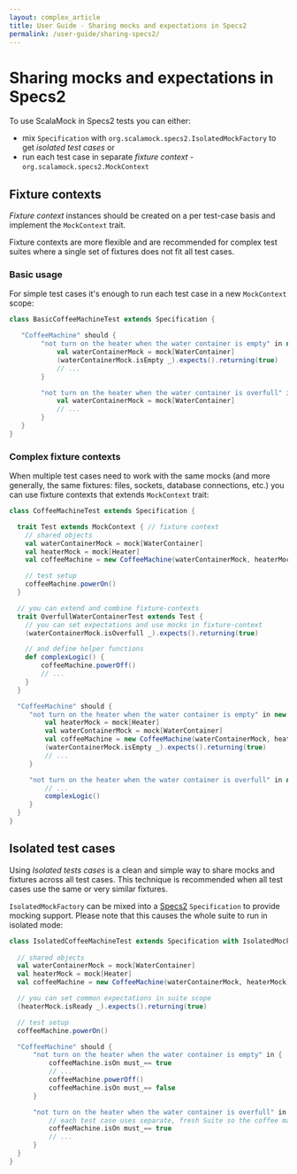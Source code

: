 ```yaml
---
layout: complex_article
title: User Guide - Sharing mocks and expectations in Specs2
permalink: /user-guide/sharing-specs2/
---
```


# Sharing mocks and expectations in Specs2

To use ScalaMock in Specs2 tests you can either:

* mix `Specification` with `org.scalamock.specs2.IsolatedMockFactory` to get *isolated test cases* or
* run each test case in separate *fixture context* - `org.scalamock.specs2.MockContext`

## Fixture contexts

*Fixture context* instances should be created on a per test-case basis and implement the `MockContext` trait.

Fixture contexts are more flexible and are recommended for complex test suites where a single set of fixtures does not fit all test cases.

### Basic usage 

For simple test cases it's enough to run each test case in a new `MockContext` scope:

```scala
class BasicCoffeeMachineTest extends Specification {

   "CoffeeMachine" should {
        "not turn on the heater when the water container is empty" in new MockContext {
            val waterContainerMock = mock[WaterContainer]
            (waterContainerMock.isEmpty _).expects().returning(true)
            // ...
        }

        "not turn on the heater when the water container is overfull" in new MockContext {
            val waterContainerMock = mock[WaterContainer]
            // ...
        }
   }
}
```

### Complex fixture contexts

When multiple test cases need to work with the same mocks (and more generally, the same fixtures: files, sockets, database connections, etc.) you can use fixture contexts that extends `MockContext` trait:

```scala
class CoffeeMachineTest extends Specification {

  trait Test extends MockContext { // fixture context
    // shared objects
    val waterContainerMock = mock[WaterContainer]
    val heaterMock = mock[Heater]
    val coffeeMachine = new CoffeeMachine(waterContainerMock, heaterMock)

    // test setup
    coffeeMachine.powerOn()
  }

  // you can extend and combine fixture-contexts
  trait OverfullWaterContainerTest extends Test {
    // you can set expectations and use mocks in fixture-context
    (waterContainerMock.isOverfull _).expects().returning(true)

    // and define helper functions
    def complexLogic() {
        coffeeMachine.powerOff()
        // ...
    }
  }

  "CoffeeMachine" should {
     "not turn on the heater when the water container is empty" in new MockContext {
         val heaterMock = mock[Heater]
         val waterContainerMock = mock[WaterContainer]
         val coffeeMachine = new CoffeeMachine(waterContainerMock, heaterMock)
         (waterContainerMock.isEmpty _).expects().returning(true)
         // ...
     }

     "not turn on the heater when the water container is overfull" in new OverfullWaterContainerTest {
         // ...
         complexLogic()
     }
  }
}
```

## Isolated test cases

Using *Isolated tests cases* is a clean and simple way to share mocks and fixtures across all test cases. This technique is recommended when all test cases use the same or very similar fixtures.

`IsolatedMockFactory` can be mixed into a [Specs2](http://etorreborre.github.com/specs2/) `Specification` to provide mocking support. Please note that this causes the whole suite to run in isolated mode:

```scala
class IsolatedCoffeeMachineTest extends Specification with IsolatedMockFactory {
  
  // shared objects
  val waterContainerMock = mock[WaterContainer]
  val heaterMock = mock[Heater]
  val coffeeMachine = new CoffeeMachine(waterContainerMock, heaterMock)

  // you can set common expectations in suite scope
  (heaterMock.isReady _).expects().returning(true)

  // test setup
  coffeeMachine.powerOn()

  "CoffeeMachine" should {
      "not turn on the heater when the water container is empty" in {
          coffeeMachine.isOn must_== true
          // ...
          coffeeMachine.powerOff()
          coffeeMachine.isOn must_== false
      }

      "not turn on the heater when the water container is overfull" in {
          // each test case uses separate, fresh Suite so the coffee machine is turned on
          coffeeMachine.isOn must_== true
          // ...
      }
  }
}
```
